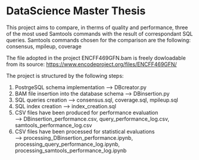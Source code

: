 # DataScience Master Thesis

This project aims to compare, in therms of quality and performance, three of the most used Samtools commands with the result of correspondant SQL queries.
Samtools commands chosen for the comparison are the following: consensus, mpileup, coverage

The file adopted in the project ENCFF469GFN.bam is freely dowloadable from its source: https://www.encodeproject.org/files/ENCFF469GFN/

The project is structured by the following steps:

1. PostrgeSQL schema implementation                           --> DBcreator.py
2. BAM file insertion into the database schema                --> DBinsertion.py
3. SQL queries creation                                       --> consensus.sql, coverage.sql, mpileup.sql
4. SQL index creation                                         --> index_creation.sql
5. CSV files have been produced for performance evaluation    
    --> DBinsertion_performance.csv, query_performance_log.csv, samtools_performance_log.csv
7. CSV files have been processed for statistical evaluations  
    --> processing_DBinsertion_performance.ipynb, processing_query_performance_log.ipynb, processing_samtools_performance_log.ipynb
